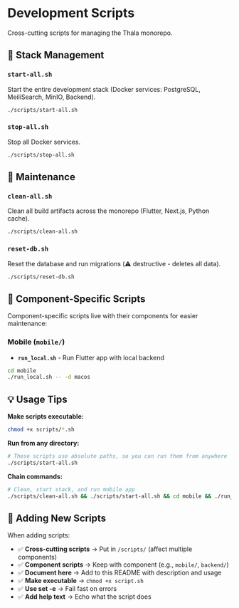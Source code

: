 # Development Scripts

Cross-cutting scripts for managing the Thala monorepo.

## 🚀 Stack Management

### `start-all.sh`
Start the entire development stack (Docker services: PostgreSQL, MeiliSearch, MinIO, Backend).

```bash
./scripts/start-all.sh
```

### `stop-all.sh`
Stop all Docker services.

```bash
./scripts/stop-all.sh
```

## 🧹 Maintenance

### `clean-all.sh`
Clean all build artifacts across the monorepo (Flutter, Next.js, Python cache).

```bash
./scripts/clean-all.sh
```

### `reset-db.sh`
Reset the database and run migrations (⚠️ destructive - deletes all data).

```bash
./scripts/reset-db.sh
```

## 📱 Component-Specific Scripts

Component-specific scripts live with their components for easier maintenance:

### Mobile (`mobile/`)
- **`run_local.sh`** - Run Flutter app with local backend

```bash
cd mobile
./run_local.sh -- -d macos
```

## 💡 Usage Tips

**Make scripts executable:**
```bash
chmod +x scripts/*.sh
```

**Run from any directory:**
```bash
# These scripts use absolute paths, so you can run them from anywhere
./scripts/start-all.sh
```

**Chain commands:**
```bash
# Clean, start stack, and run mobile app
./scripts/clean-all.sh && ./scripts/start-all.sh && cd mobile && ./run_local.sh
```

## 🔧 Adding New Scripts

When adding scripts:
- ✅ **Cross-cutting scripts** → Put in `/scripts/` (affect multiple components)
- ✅ **Component scripts** → Keep with component (e.g., `mobile/`, `backend/`)
- ✅ **Document here** → Add to this README with description and usage
- ✅ **Make executable** → `chmod +x script.sh`
- ✅ **Use set -e** → Fail fast on errors
- ✅ **Add help text** → Echo what the script does
